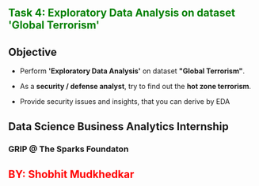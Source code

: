 <h2 style="color:green" align="left"> Task 4: Exploratory Data Analysis on dataset 'Global Terrorism' </h2>


## Objective

- Perform **'Exploratory Data Analysis'** on dataset **"Global Terrorism"**.


- As a **security / defense analyst**, try to find out the **hot zone terrorism**.


- Provide security issues and insights, that you can derive by EDA

## Data Science Business Analytics Internship
### GRIP @ The Sparks Foundaton
<h2 style=color:red align="left"> BY: Shobhit Mudkhedkar </h2>
